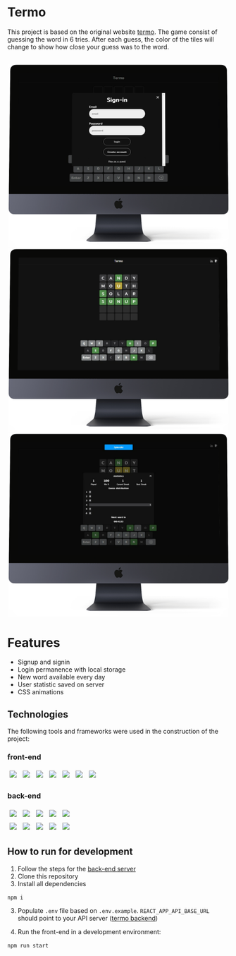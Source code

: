 # Termo

This project is based on the original website <a href="https://term.ooo/">termo</a>. The game consist of guessing the word in 6 tries. After each guess, the color of the tiles will change to show how close your guess was to the word.

<br>


<div align=center>
  <img style="width: 500px;" src="/src/assets/images/termo_signin_mockup.png" />
</div>
<div align=center>
  <img style="width: 500px;" src="/src/assets/images/termo_game_mockup.png" />
</div>
<div align=center>
  <img style="width: 500px;" src="/src/assets/images/termo_endgame_mockup.png" />
</div>
  
  
  


# Features
<ul>
  <li> Signup and signin </li>
  <li> Login permanence with local storage</li>
  <li> New word available every day </li>
  <li> User statistic saved on server </li>
  <li> CSS animations </li>
</ul>

## Technologies
The following tools and frameworks were used in the construction of the project:<br>

### front-end
<p>
  <img style='margin: 5px;' src='https://img.shields.io/badge/React-20232A?style=for-the-badge&logo=react&logoColor=61DAFB'>
  <img style='margin: 5px;' src='https://img.shields.io/badge/styled--components-DB7093?style=for-the-badge&logo=styled-components&logoColor=white'>
  <img style='margin: 5px;' src='https://img.shields.io/badge/React_Router-CA4245?style=for-the-badge&logo=react-router&logoColor=white'>
  <img style='margin: 5px;' src='https://img.shields.io/badge/eslint-3A33D1?style=for-the-badge&logo=eslint&logoColor=white'>
  <img style='margin: 5px;' src='https://img.shields.io/badge/prettier-1A2C34?style=for-the-badge&logo=prettier&logoColor=F7BA3E'>
  <img style='margin: 5px;' src='https://img.shields.io/badge/Vercel-000000?style=for-the-badge&logo=vercel&logoColor=white'>
  <img style='margin: 5px;' src='https://img.shields.io/badge/figma-%23F24E1E.svg?style=for-the-badge&logo=figma&logoColor=white'>
</p>

### back-end
<p>
     <img style='margin: 5px;' src='https://img.shields.io/badge/TypeScript-007ACC?style=for-the-badge&logo=typescript&logoColor=white'>
   <img style='margin: 5px;' src='https://img.shields.io/badge/Node.js-43853D?style=for-the-badge&logo=node.js&logoColor=white'>
   <img style='margin: 5px;' src='https://img.shields.io/badge/Express.js-404D59?style=for-the-badge'>
   <img style='margin: 5px;' src='https://img.shields.io/badge/PostgreSQL-316192?style=for-the-badge&logo=postgresql&logoColor=white'>
   <img style='margin: 5px;' src='https://img.shields.io/badge/Prisma-3982CE?style=for-the-badge&logo=Prisma&logoColor=white'>
   </br>
   <img style='margin: 5px;' src='https://img.shields.io/badge/Heroku-430098?style=for-the-badge&logo=heroku&logoColor=white'>
   <img style='margin: 5px;' src='https://img.shields.io/badge/Jest-C21325?style=for-the-badge&logo=jest&logoColor=white'>
   <img style='margin: 5px;' src='https://img.shields.io/badge/JWT-000000?style=for-the-badge&logo=JSON%20web%20tokens&logoColor=white'>
   <img style='margin: 5px;' src='https://img.shields.io/badge/eslint-3A33D1?style=for-the-badge&logo=eslint&logoColor=white'>
   <img style='margin: 5px;' src='https://img.shields.io/badge/prettier-1A2C34?style=for-the-badge&logo=prettier&logoColor=F7BA3E'>
</p>

## How to run for development
1. Follow the steps for the <a href="https://github.com/rods-duarte/projeto-termo-back">back-end server</a>
1. Clone this repository
2. Install all dependencies

```bash
npm i
```

3. Populate `.env` file based on `.env.example`. `REACT_APP_API_BASE_URL` should point to your API server (<a href="https://github.com/rods-duarte/projeto-termo-back">termo backend</a>)

4. Run the front-end in a development environment:

```bash
npm run start
```


